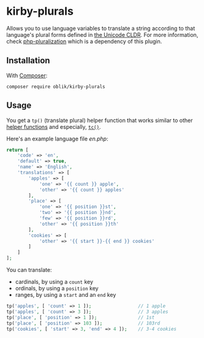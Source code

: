 # kirby-plurals

Allows you to use language variables to translate a string according to that language's plural forms defined in [the Unicode CLDR](http://www.unicode.org/cldr/charts/27/supplemental/language_plural_rules.html). For more information, check [php-pluralization](https://github.com/OblikStudio/php-pluralization) which is a dependency of this plugin.

## Installation

With [Composer](https://packagist.org/packages/oblik/kirby-plurals):

```
composer require oblik/kirby-plurals
```

## Usage

You get a `tp()` (translate plural) helper function that works similar to other [helper functions](https://getkirby.com/docs/reference/templates/helpers) and especially, [`tc()`](https://getkirby.com/docs/reference/templates/helpers/tc).

Here's an example language file _en.php_:

```php
return [
    'code' => 'en',
    'default' => true,
    'name' => 'English',
    'translations' => [
        'apples' => [
            'one' => '{{ count }} apple',
            'other' => '{{ count }} apples'
        ],
        'place' => [
            'one' => '{{ position }}st',
            'two' => '{{ position }}nd',
            'few' => '{{ position }}rd',
            'other' => '{{ position }}th'
        ],
        'cookies' => [
            'other' => '{{ start }}-{{ end }} cookies'
        ]
    ]
];
```

You can translate:

- cardinals, by using a `count` key
- ordinals, by using a `position` key
- ranges, by using a `start` and an `end` key

```php
tp('apples', [ 'count' => 1 ]);                 // 1 apple
tp('apples', [ 'count' => 3 ]);                 // 3 apples
tp('place', [ 'position' => 1 ]);               // 1st
tp('place', [ 'position' => 103 ]);             // 103rd
tp('cookies', [ 'start' => 3, 'end' => 4 ]);    // 3-4 cookies
```

